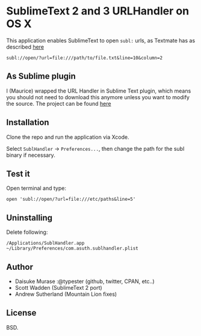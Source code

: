 SublimeText 2 and 3 URLHandler on OS X
================================
This application enables SublimeText to open `subl:` urls, as Textmate has as described [here](http://manual.macromates.com/en/using_textmate_from_terminal#url_scheme_html)

    subl://open/?url=file:///path/to/file.txt&line=10&column=2
    
As Sublime plugin
-----------------
I (Maurice) wrapped the URL Handler in Sublime Text plugin, which means you should not need to download this anymore unless you want to modify the source. The project can be found [here](https://github.com/mauricelam/subl-handler-plugin)

Installation
------------
Clone the repo and run the application via Xcode.

Select `SublHandler` -> `Preferences...`, then change the path for the subl binary if necessary.

Test it
-------
Open terminal and type:

    open 'subl://open/?url=file:///etc/paths&line=5'


Uninstalling
------------
Delete following:

    /Applications/SublHandler.app
    ~/Library/Preferences/com.asuth.sublhandler.plist

Author
------

* Daisuke Murase :@typester (github, twitter, CPAN, etc..)
* Scott Wadden (SublimeText 2 port)
* Andrew Sutherland (Mountain Lion fixes)

License
-------

BSD.


